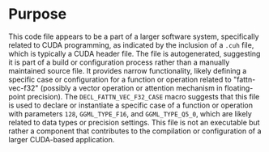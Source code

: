 # Purpose
This code file appears to be a part of a larger software system, specifically related to CUDA programming, as indicated by the inclusion of a `.cuh` file, which is typically a CUDA header file. The file is autogenerated, suggesting it is part of a build or configuration process rather than a manually maintained source file. It provides narrow functionality, likely defining a specific case or configuration for a function or operation related to "fattn-vec-f32" (possibly a vector operation or attention mechanism in floating-point precision). The `DECL_FATTN_VEC_F32_CASE` macro suggests that this file is used to declare or instantiate a specific case of a function or operation with parameters `128`, `GGML_TYPE_F16`, and `GGML_TYPE_Q5_0`, which are likely related to data types or precision settings. This file is not an executable but rather a component that contributes to the compilation or configuration of a larger CUDA-based application.
